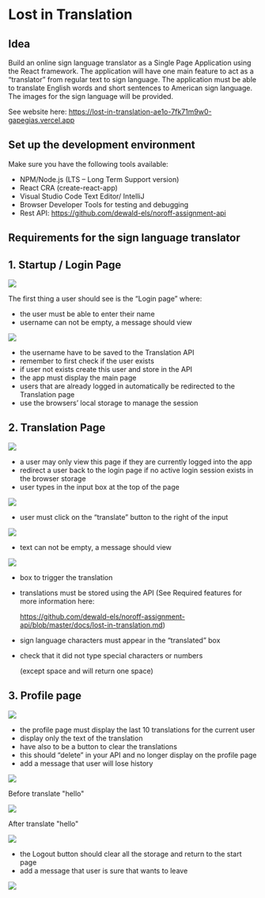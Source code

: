 # **Lost in Translation**
## **Idea**
Build an online sign language translator as a Single Page Application using the React framework.
The application will have one main feature to act as a “translator” from regular text to sign 
language. The application must be able to translate English words and short sentences to 
American sign language. The images for the sign language will be provided.

See website here: https://lost-in-translation-ae1o-7fk71m9w0-gapegias.vercel.app

## **Set up the development environment**
Make sure you have the following tools available:
  - NPM/Node.js (LTS – Long Term Support version)
  - React CRA (create-react-app)
  - Visual Studio Code Text Editor/ IntelliJ
  - Browser Developer Tools for testing and debugging
  - Rest API: https://github.com/dewald-els/noroff-assignment-api

## **Requirements for the sign language translator**

## **1. Startup / Login Page**

<img src="/pictures/start_up_page.png">

The first thing a user should see is the “Login page” where: 
- the user must be able to enter their name 
- username can not be empty, a message should view

<img src="/pictures/start_up_page_empty_name.png">

- the username have to be saved to the Translation API 
- remember to first check if the user exists
- if user not exists create this user and store in the API 
- the app must display the main page
- users that are already logged in automatically be redirected 
to the Translation page 
- use the browsers’ local storage to manage the session

## **2. Translation Page**

<img src="/pictures/translation_page.png">

- a user may only view this page if they are currently logged into the app 
- redirect a user back to the login page if no active login session exists in the browser storage
- user types in the input box at the top of the page 

<img src="/pictures/translation_page_click_translate.PNG">

- user must click on the “translate” button to the right of the input 

<img src="/pictures/translation_page_click_translate_result.PNG">

- text can not be empty, a message should view

<img src="/pictures/translation_page_empty_word.png">

- box to trigger the translation
- translations must be stored using the API (See Required features for more information here: 

  https://github.com/dewald-els/noroff-assignment-api/blob/master/docs/lost-in-translation.md) 
- sign language characters must appear in the “translated” box
- check that it did not type special characters or numbers 
  
  (except space and will return one space)

## **3. Profile page**

<img src="/pictures/profile_page.PNG"> 

- the profile page must display the last 10 translations for the current user 
- display only the text of the translation 
- have also to be a button to clear the translations 
- this should “delete” in your API and no longer display on the profile page 
- add a message that user will lose history

<img src="/pictures/profile_page_click_history%20button.PNG">

Before translate "hello"

<img src="/pictures/profile_page_after_click_translate.PNG">

After translate "hello"

<img src="/pictures/profile_page_click_history%20button_result.PNG">

- the Logout button should clear all the storage and return to the start page
- add a message that user is sure that wants to leave

<img src="/pictures/logout_button_dialog.png">
